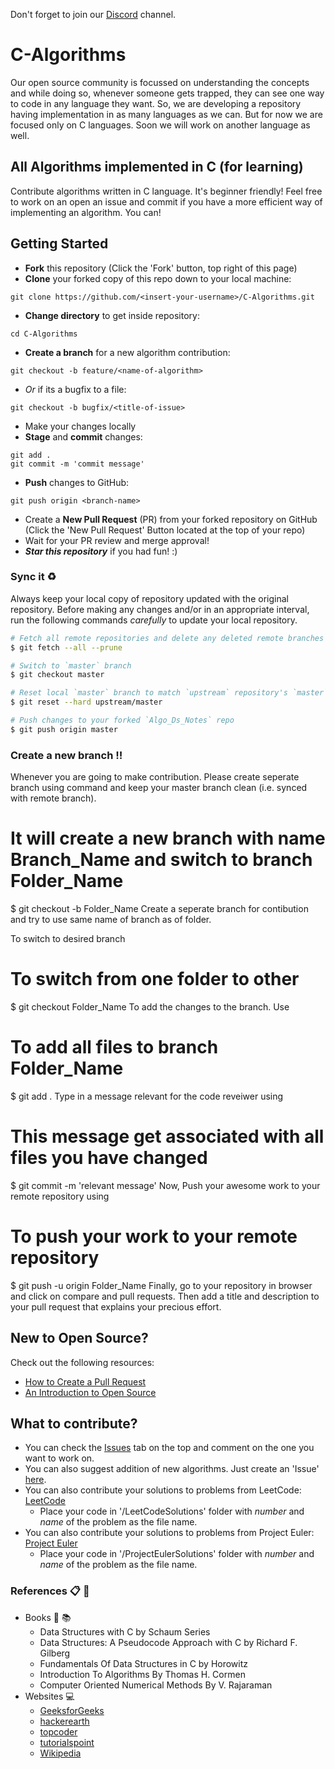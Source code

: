 Don't forget to join our [Discord](https://discordapp.com/channels/695853420933939231/695853422359871530) channel.

# C-Algorithms
Our open source community is focussed on understanding the concepts and while doing so, whenever someone gets trapped, they can see one way to code in any language they want. So, we are developing a repository having implementation in as many languages as we can. But for now we are focused only on C languages. Soon we will work on another language as well.

## All Algorithms implemented in C (for learning)
Contribute algorithms written in C language. It's beginner friendly! Feel free to work on an open an issue and commit if you have a more efficient way of implementing an algorithm. You can!

## Getting Started
- **Fork** this repository (Click the 'Fork' button, top right of this page)
- **Clone** your forked copy of this repo down to your local machine:
```
git clone https://github.com/<insert-your-username>/C-Algorithms.git
```
- **Change directory** to get inside repository:
```
cd C-Algorithms
```
- **Create a branch** for a new algorithm contribution:
```
git checkout -b feature/<name-of-algorithm>
```
- *Or* if its a bugfix to a file:
```
git checkout -b bugfix/<title-of-issue>
```
- Make your changes locally
- **Stage** and **commit** changes:
```
git add .
git commit -m 'commit message'
```
- **Push** changes to GitHub:
```
git push origin <branch-name>
```
- Create a **New Pull Request** (PR) from your forked repository on GitHub (Click the 'New Pull Request' Button located at the top of your repo)
- Wait for your PR review and merge approval!
- ***Star this repository*** if you had fun! :)

### Sync it :recycle:

Always keep your local copy of repository updated with the original repository.
Before making any changes and/or in an appropriate interval, run the following commands *carefully* to update your local repository.

```sh
# Fetch all remote repositories and delete any deleted remote branches
$ git fetch --all --prune

# Switch to `master` branch
$ git checkout master

# Reset local `master` branch to match `upstream` repository's `master` branch
$ git reset --hard upstream/master

# Push changes to your forked `Algo_Ds_Notes` repo
$ git push origin master
```

### Create a new branch ‼️
Whenever you are going to make contribution. Please create seperate branch using command and keep your master branch clean (i.e. synced with remote branch).

# It will create a new branch with name Branch_Name and switch to branch Folder_Name
$ git checkout -b Folder_Name
Create a seperate branch for contibution and try to use same name of branch as of folder.

To switch to desired branch

# To switch from one folder to other
$ git checkout Folder_Name
To add the changes to the branch. Use

# To add all files to branch Folder_Name
$ git add .
Type in a message relevant for the code reveiwer using

# This message get associated with all files you have changed
$ git commit -m 'relevant message'
Now, Push your awesome work to your remote repository using

# To push your work to your remote repository
$ git push -u origin Folder_Name
Finally, go to your repository in browser and click on compare and pull requests. Then add a title and description to your pull request that explains your precious effort.
  
## New to Open Source?
Check out the following resources:
- [How to Create a Pull Request](https://www.digitalocean.com/community/tutorials/how-to-create-a-pull-request-on-github)
- [An Introduction to Open Source](https://www.digitalocean.com/community/tutorial_series/an-introduction-to-open-source)
 
## What to contribute?
- You can check the [Issues](https://github.com/TeAmp0is0N/C-Algorithms/issues) tab on the top and comment on the one you want to work on.
- You can also suggest addition of new algorithms. Just create an 'Issue' [here](https://github.com/TeAmp0is0N/C-Algorithms/issues).
- You can also contribute your solutions to problems from LeetCode: [LeetCode](https://leetcode.com/problemset/algorithms/)
  - Place your code in '/LeetCodeSolutions' folder with *number* and *name* of the problem as the file name. 
- You can also contribute your solutions to problems from Project Euler: [Project Euler](https://projecteuler.net/archives)
  - Place your code in '/ProjectEulerSolutions' folder with *number* and *name* of the problem as the file name.

### References :clipboard: :scroll:

- Books :book: :books:
    - Data Structures with C by Schaum Series
    - Data Structures: A Pseudocode Approach with C by Richard F. Gilberg
    - Fundamentals Of Data Structures in C by Horowitz
    - Introduction To Algorithms By Thomas H. Cormen
    - Computer Oriented Numerical Methods By V. Rajaraman 
- Websites :computer:
    - [GeeksforGeeks](http://www.geeksforgeeks.org)
    - [hackerearth](https://www.hackerearth.com/notes)
    - [topcoder](https://www.topcoder.com/community/data-science/data-science-tutorials)
    - [tutorialspoint](http://www.tutorialspoint.com)
    - [Wikipedia](https://en.wikipedia.org)
